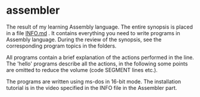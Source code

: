 # assembler

The result of my learning Assembly language. 
The entire synopsis is placed in a file [INFO.md](https://github.com/Darnelo-Inc/assembler/blob/main/INFO.md) . It contains everything you need to write programs in Assembly language. During the review of the synopsis, see the corresponding program topics in the folders. 

All programs contain a brief explanation of the actions performed in the line. The 'hello' programs describe all the actions, in the following some points are omitted to reduce the volume (code SEGMENT lines etc.). 

The programs are written using ms-dos in 16-bit mode. The installation tutorial is in the video specified in the INFO file in the Assembler part.
